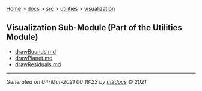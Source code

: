 [Home](../../../index.md) > [docs](../../../docs_index.md) > [src](../../src_index.md) > [utilities](../utilities_index.md) > [visualization](visualization_index.md)  

## Visualization Sub-Module (Part of the Utilities Module)

- [drawBounds.md](drawBounds.md)
- [drawPlanet.md](drawPlanet.md)
- [drawResiduals.md](drawResiduals.md)

***

*Generated on 04-Mar-2021 00:18:23 by [m2docs](https://github.com/crgnam-research/m2docs) © 2021*